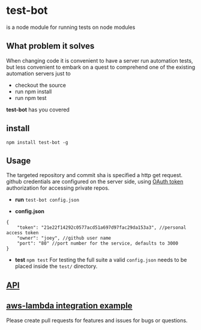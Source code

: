 # test-bot  
is a node module for running tests on node modules 

## What problem it solves

When changing code it is convenient to have a server run automation tests, but less convenient to embark on a quest to comprehend one of the existing automation servers just to 
* checkout the source
* run npm install  
* run npm test  

**test-bot** has you covered 

## install  
`npm install test-bot -g` 

## Usage 
The targeted repository and commit sha is specified a http get request. github credentials are configured on the server side, using [OAuth token](https://help.github.com/articles/git-automation-with-oauth-tokens/) authorization for accessing private repos. 

* **run** `test-bot config.json`  

* **config.json**  
```
{
	"token": "21e22f14292c0577acd51a697d97fac29da153a3", //personal access token
	"owner": "joey", //github user name
	"port": "80" //port number for the service, defaults to 3000
}
```

* **test** `npm test` For testing the full suite a valid `config.json` needs to be placed inside the `test/` directory.

## [API](./API.md)

## [aws-lambda integration example](https://gist.github.com/mucbuc/3fabfb103ef96cbf468d06e0b2e227b1)

Please create pull requests for features and issues for bugs or questions. 
